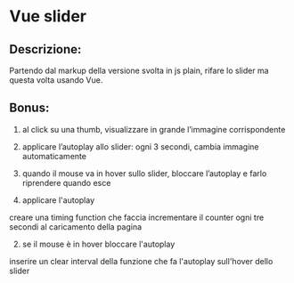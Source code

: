 # Vue slider

## Descrizione:  <br>
Partendo dal markup della versione svolta in js plain, rifare lo slider ma questa volta usando Vue.
## Bonus:  <br>
1. al click su una thumb, visualizzare in grande l’immagine corrispondente  
2. applicare l’autoplay allo slider: ogni 3 secondi, cambia immagine automaticamente
3. quando il mouse va in hover sullo slider, bloccare l’autoplay e farlo riprendere quando esce



1. applicare l'autoplay 

creare una timing function che faccia incrementare il counter ogni tre secondi al caricamento della pagina 

2. se il mouse è in hover bloccare l'autoplay 

inserire un clear interval della funzione che fa l'autoplay sull'hover dello slider 
